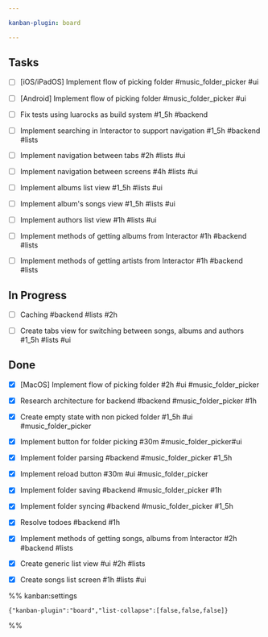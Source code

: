 ```yaml
---

kanban-plugin: board

---
```


## Tasks

- [ ] [iOS/iPadOS] Implement flow of picking folder #music_folder_picker  #ui
- [ ] [Android] Implement flow of picking folder #music_folder_picker  #ui
- [ ] Fix tests using luarocks as build system #1_5h #backend
- [ ] Implement searching in Interactor to support navigation #1_5h #backend #lists
- [ ] Implement navigation between tabs #2h #lists #ui
- [ ] Implement navigation between screens #4h #lists #ui
- [ ] Implement albums list view #1_5h #lists #ui
- [ ] Implement album's songs view #1_5h #lists #ui
- [ ] Implement authors list view #1h #lists #ui
- [ ] Implement methods of getting albums from Interactor #1h #backend #lists
- [ ] Implement methods of getting artists from Interactor #1h #backend #lists


## In Progress

- [ ] Caching #backend #lists #2h
- [ ] Create tabs view for switching between songs, albums and authors #1_5h #lists #ui


## Done

- [x] [MacOS] Implement flow of picking folder #2h #ui #music_folder_picker
- [x] Research architecture for backend #backend #music_folder_picker #1h
- [x] Create empty state with non picked folder #1_5h #ui #music_folder_picker
- [x] Implement button for folder picking #30m #music_folder_picker#ui
- [x] Implement folder parsing #backend #music_folder_picker #1_5h
- [x] Implement reload button #30m #ui #music_folder_picker
- [x] Implement folder saving #backend #music_folder_picker #1h
- [x] Implement folder syncing #backend #music_folder_picker #1_5h
- [x] Resolve todoes #backend #1h
- [x] Implement methods of getting songs, albums from Interactor #2h  #backend #lists
- [x] Create generic list view #ui #2h #lists
- [x] Create songs list screen #1h #lists #ui




%% kanban:settings
```
{"kanban-plugin":"board","list-collapse":[false,false,false]}
```
%%